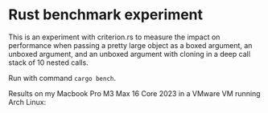 # Rust benchmark experiment

This is an experiment with criterion.rs to measure the impact on performance when passing a pretty large object as a boxed argument, an unboxed argument, and an unboxed argument with cloning in a deep call stack of 10 nested calls.

Run with command `cargo bench`.

Results on my Macbook Pro M3 Max 16 Core 2023 in a VMware VM running Arch Linux:
